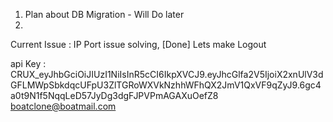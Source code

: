 1. Plan about DB Migration - Will Do later
2. 

Current Issue :
IP Port issue solving,  [Done]
Lets make Logout



api Key :
CRUX_eyJhbGciOiJIUzI1NiIsInR5cCI6IkpXVCJ9.eyJhcGlfa2V5IjoiX2xnUlV3dGFLMWpSbkdqcUFpU3ZlTGRoWXVkNzhhWFhQX2JmV1QxVF9qZyJ9.6gc4a0t9N1f5NqqLeD57JyDg3dgFJPVPmAGAXuOefZ8
boatclone@boatmail.com
